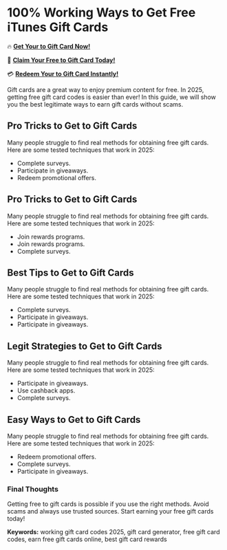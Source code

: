 # 100% Working Ways to Get Free iTunes Gift Cards

🔥 **[Get Your to Gift Card Now!](https://www.apkhub.site/)**  

🎁 **[Claim Your Free to Gift Card Today!](https://www.apkhub.site/)**  

💳 **[Redeem Your to Gift Card Instantly!](https://www.apkhub.site/)**  

Gift cards are a great way to enjoy premium content for free. In 2025, getting free gift card codes is easier than ever! In this guide, we will show you the best legitimate ways to earn gift cards without scams.

## Pro Tricks to Get to Gift Cards

Many people struggle to find real methods for obtaining free gift cards. Here are some tested techniques that work in 2025:

- Complete surveys.
- Participate in giveaways.
- Redeem promotional offers.

## Pro Tricks to Get to Gift Cards

Many people struggle to find real methods for obtaining free gift cards. Here are some tested techniques that work in 2025:

- Join rewards programs.
- Join rewards programs.
- Complete surveys.

## Best Tips to Get to Gift Cards

Many people struggle to find real methods for obtaining free gift cards. Here are some tested techniques that work in 2025:

- Complete surveys.
- Participate in giveaways.
- Participate in giveaways.

## Legit Strategies to Get to Gift Cards

Many people struggle to find real methods for obtaining free gift cards. Here are some tested techniques that work in 2025:

- Participate in giveaways.
- Use cashback apps.
- Complete surveys.

## Easy Ways to Get to Gift Cards

Many people struggle to find real methods for obtaining free gift cards. Here are some tested techniques that work in 2025:

- Redeem promotional offers.
- Complete surveys.
- Participate in giveaways.

### Final Thoughts

Getting free to gift cards is possible if you use the right methods. Avoid scams and always use trusted sources. Start earning your free gift cards today!

**Keywords:** working gift card codes 2025, gift card generator, free gift card codes, earn free gift cards online, best gift card rewards
